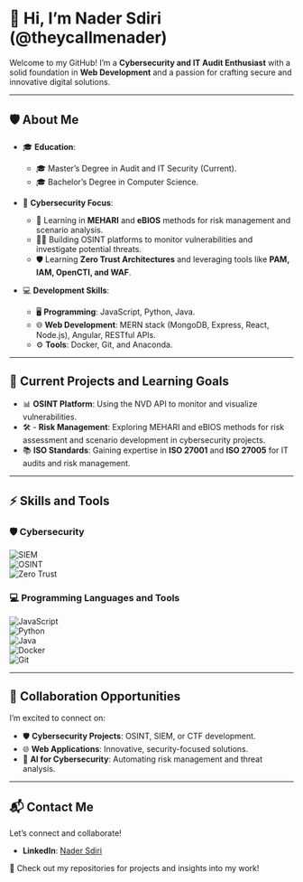 # 👋 Hi, I’m Nader Sdiri (@theycallmenader)  

Welcome to my GitHub! I’m a **Cybersecurity and IT Audit Enthusiast** with a solid foundation in **Web Development** and a passion for crafting secure and innovative digital solutions.  

---

## 🛡️ About Me  
- 🎓 **Education**:  
  - 🎓 Master’s Degree in Audit and IT Security (Current).  
  - 🎓 Bachelor’s Degree in Computer Science.  

- 💼 **Cybersecurity Focus**:  
  - 🔐 Learning in **MEHARI** and **eBIOS** methods for risk management and scenario analysis.  
  - 🕵️‍♂️ Building OSINT platforms to monitor vulnerabilities and investigate potential threats.  
  - 🛡️ Learning **Zero Trust Architectures** and leveraging tools like **PAM, IAM, OpenCTI, and WAF**.  

- 💻 **Development Skills**:  
  - 🖥️ **Programming**: JavaScript, Python, Java.  
  - 🌐 **Web Development**: MERN stack (MongoDB, Express, React, Node.js), Angular, RESTful APIs.  
  - ⚙️ **Tools**: Docker, Git, and Anaconda.  

---

## 🌱 Current Projects and Learning Goals  
- 📊 **OSINT Platform**: Using the NVD API to monitor and visualize vulnerabilities.  
- 🛠️ - **Risk Management**: Exploring MEHARI and eBIOS methods for risk assessment and scenario development in cybersecurity projects.    
- 📚 **ISO Standards**: Gaining expertise in **ISO 27001** and **ISO 27005** for IT audits and risk management.  

---

## ⚡ Skills and Tools  
### 🛡️ Cybersecurity  
![SIEM](https://img.shields.io/badge/SIEM-green)  
![OSINT](https://img.shields.io/badge/OSINT-blue)  
![Zero Trust](https://img.shields.io/badge/Zero%20Trust-yellow)  

### 💻 Programming Languages and Tools  
![JavaScript](https://img.shields.io/badge/JavaScript-yellow)  
![Python](https://img.shields.io/badge/Python-blue)  
![Java](https://img.shields.io/badge/Java-red)  
![Docker](https://img.shields.io/badge/Docker-lightblue)  
![Git](https://img.shields.io/badge/Git-orange)  


---

## 🤝 Collaboration Opportunities  
I’m excited to connect on:  
- 🛡️ **Cybersecurity Projects**: OSINT, SIEM, or CTF development.  
- 🌐 **Web Applications**: Innovative, security-focused solutions.  
- 🤖 **AI for Cybersecurity**: Automating risk management and threat analysis.  

---

## 📬 Contact Me  
Let’s connect and collaborate!  
- **LinkedIn**: [Nader Sdiri](https://www.linkedin.com/in/theycallmenader/)  

🚀 Check out my repositories for projects and insights into my work!  



<!---
theycallmenader/theycallmenader is a ✨ special ✨ repository because its `README.md` (this file) appears on your GitHub profile.
You can click the Preview link to take a look at your changes.
--->
